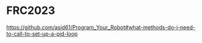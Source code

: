 # FRC2023

https://github.com/asid61/Program_Your_Robot#what-methods-do-i-need-to-call-to-set-up-a-pid-loop
